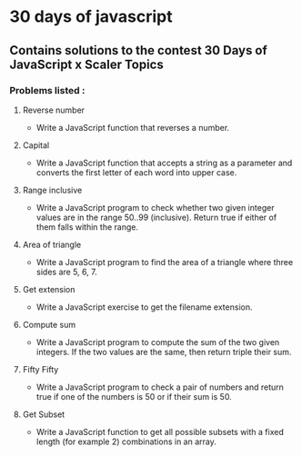 # 30 days of javascript

## Contains solutions to the contest 30 Days of JavaScript x Scaler Topics

### Problems listed :
1. Reverse number
    - Write a JavaScript function that reverses a number.
    
1. Capital
    - Write a JavaScript function that accepts a string as a parameter and converts the first letter of each word into upper case.
        
1. Range inclusive
    - Write a JavaScript program to check whether two given integer values are in the range 50..99 (inclusive). Return true if either of them falls within the range.

1. Area of triangle
    - Write a JavaScript program to find the area of a triangle where three sides are 5, 6, 7.

1. Get extension
    - Write a JavaScript exercise to get the filename extension.

1. Compute sum
    - Write a JavaScript program to compute the sum of the two given integers. If the two values are the same, then return triple their sum.

1. Fifty Fifty
    - Write a JavaScript program to check a pair of numbers and return true if one of the numbers is 50 or if their sum is 50.

1. Get Subset
    - Write a JavaScript function to get all possible subsets with a fixed length (for example 2) combinations in an array.  